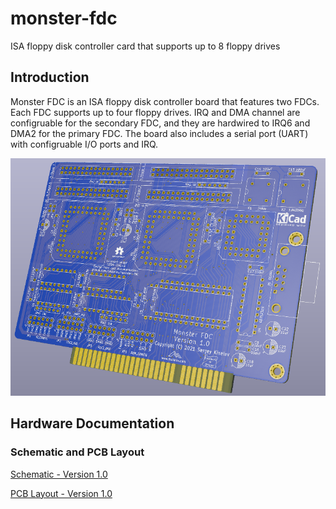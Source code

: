 # monster-fdc
ISA floppy disk controller card that supports up to 8 floppy drives

## Introduction
Monster FDC is an ISA floppy disk controller board that features two FDCs. Each FDC supports up to four floppy drives. IRQ and DMA channel are configruable for the secondary FDC, and they are hardwired to IRQ6 and DMA2 for the primary FDC. The board also includes a serial port (UART) with configruable I/O ports and IRQ.

![Monster FDC V1.0 Board Rendering](images/isa_monster_fdc.png)

## Hardware Documentation

### Schematic and PCB Layout

[Schematic - Version 1.0](KiCad/isa_monster_fdc-Schematic-1.0.pdf)

[PCB Layout - Version 1.0](KiCad/isa_monster_fdc-Board-1.0.pdf)
